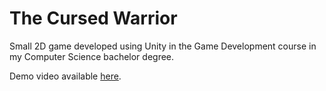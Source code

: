 # The Cursed Warrior
Small 2D game developed using Unity in the Game Development course in my Computer Science bachelor degree.

Demo video available [here](https://youtu.be/ovGFgJTv2BA). 
